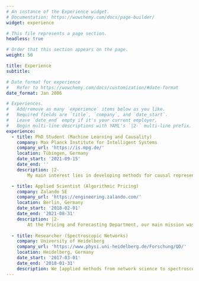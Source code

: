 ```yaml
---
# An instance of the Experience widget.
# Documentation: https://wowchemy.com/docs/page-builder/
widget: experience

# This file represents a page section.
headless: true

# Order that this section appears on the page.
weight: 50

title: Experience
subtitle:

# Date format for experience
#   Refer to https://wowchemy.com/docs/customization/#date-format
date_format: Jan 2006

# Experiences.
#   Add/remove as many `experience` items below as you like.
#   Required fields are `title`, `company`, and `date_start`.
#   Leave `date_end` empty if it's your current employer.
#   Begin multi-line descriptions with YAML's `|2-` multi-line prefix.
experience:
  - title: PhD Student (Machine Learning and Causality)
    company: Max Planck Institute for Intelligent Systems
    company_url: 'https://is.mpg.de/'
    location: Tübingen, Germany
    date_start: '2021-09-15'
    date_end: ''
    description: |2-
        My main interest lies in developing methods for causal representation learning in realistic scenarios. I am a member of the [Empirical Inference Department](https://ei.is.mpg.de) supervised by [Bernhard Schölkopf](https://ei.is.mpg.de/person/bs).

  - title: Applied Scientist (Algorithmic Pricing)
    company: Zalando SE
    company_url: 'https://engineering.zalando.com/'
    location: Berlin, Germany
    date_start: '2018-02-01'
    date_end: '2021-08-31'
    description: |2-
        At the Pricing and Forecasting Department, our main mission was to develop an automated desicion making system that selects optimal dynamic prices for fashion articles (millions of pricing decisions at each iteration). In particular, I modeled [high-dimensional time series](/publication/deep-learning-based/) using deep learning to predict how price changes affect sales. To make good and reliable decisions in the real world, automated systems have to understand the difference between correlation and causation; this got me intersted in the topic of my PhD.
        
  - title: Researcher (Spectroscopic Networks)
    company: University of Heidelberg
    company_url: 'https://www.physi.uni-heidelberg.de/Forschung/QD/'
    location: Heidelberg, Germany
    date_start: '2017-03-01'
    date_end: '2018-01-31'
    description: We [applied methods from network science to spectroscopic data of atoms](/publication/a-network-approach) and found that we can predict the existence of atomic transitions. Additionally, community structure in spectroscopic networks corresponds to physical properties of the quantum states. This project at the intersection of physics and computer science tried to explore what we can learn about physical systems by purely looking at data science methods, rather than building a microscopic physical model.
---
```

